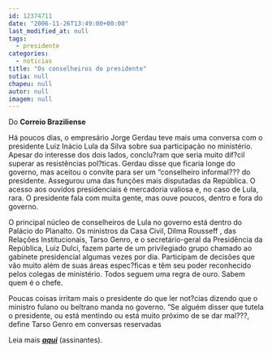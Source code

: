 ```yaml
---
id: 12374711
date: "2006-11-26T13:49:00+00:00"
last_modified_at: null
tags:
  - presidente
categories:
  - noticias
title: "Os conselheiros do presidente"
sutia: null
chapeu: null
autor: null
imagem: null
---
```

<p><P>Do <STRONG>Correio Braziliense</STRONG></P></p>
<p><P>Há poucos dias, o empresário Jorge Gerdau teve mais uma conversa com o presidente Luiz Inácio Lula da Silva sobre sua participação no ministério. Apesar do interesse dos dois lados, conclu?ram que seria muito dif?cil superar as resistências pol?ticas. Gerdau disse que ficaria longe do governo, mas aceitou o convite para ser um “conselheiro informal??? do presidente. Assegurou uma das funções mais disputadas da República. O acesso aos ouvidos presidenciais é mercadoria valiosa e, no caso de Lula, rara. O presidente fala com muita gente, mas ouve poucos, dentro e fora do governo. </P></p>
<p><P>O principal núcleo de conselheiros de Lula no governo está dentro do Palácio do Planalto. Os ministros da Casa Civil, Dilma Rousseff , das Relações Institucionais, Tarso Genro, e o secretário-geral da Presidência da República, Luiz Dulci, fazem parte de um privilegiado grupo chamado ao gabinete presidencial algumas vezes por dia. Participam de decisões que vão muito além de suas áreas espec?ficas e têm seu poder reconhecido pelos colegas de ministério. Todos seguem uma regra de ouro. Sabem quem é o chefe.&nbsp;&nbsp; </P></p>
<p><P>Poucas coisas irritam mais o presidente do que ler not?cias dizendo que o ministro fulano ou beltrano manda no governo. “Se alguém disser que tutela o presidente, ou está mentindo ou está muito próximo de se dar mal???, define Tarso Genro em conversas reservadas</P></p>
<p><P>Leia mais <EM><A href=\"https://www2.correioweb.com.br/cbonline/politica/pri_pol_177.htm?\" target=_blank><STRONG>aqui</STRONG></A></EM> (assinantes).</P> </p>
